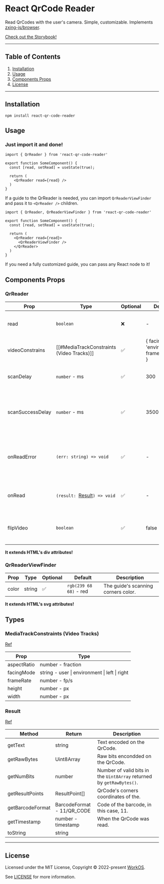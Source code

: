 # React QrCode Reader

Read QrCodes with the user's camera. Simple, customizable. Implements [zxing-js/browser](https://github.com/zxing-js/browser).

[Check out the Storybook!](react-qr-code-reader.netlify.app/)

---

## Table of Contents

1. [Installation](#Installation)
2. [Usage](#Usage)
3.  [Components Props](<#Components Props>)
4. [License](#License)

---

## Installation

```shell
npm install react-qr-code-reader
```

## Usage

### Just import it and done!

```TSX
import { QrReader } from 'react-qr-code-reader'

export function SomeComponent() {
  const [read, setRead] = useState(true);
	
  return (
    <QrReader read={read} />
  )
}
```

If a guide to the QrReader is needed, you can import `QrReaderViewFinder` and pass it to `<QrReader />` children.

```TSX
import { QrReader, QrReaderViewFinder } from 'react-qr-code-reader'

export function SomeComponent() {
  const [read, setRead] = useState(true);
	
  return (
    <QrReader read={read}>
      <QrReaderViewFinder />
    </QrReader>
  )
}
```

If you need a fully customized guide, you can pass any React node to it!

## Components Props

### QrReader

| Prop | Type | Optional | Default | Description |
| ---- | ---- | ---- | ---- | ---- |
| read | `boolean` | ❌ | - | If the reader should read. |
| videoConstrains | [[#MediaTrackConstraints (Video Tracks)]] | ✅ | { facingMode: 'environment', frameRate: 30 } |  |
| scanDelay | `number` - ms | ✅ | 300 | The delay between each reading. |
| scanSuccessDelay | `number` - ms | ✅ | 3500 | The delay to continue the reading process after a successful reading. |
| onReadError | `(err: string) => void` | ✅ | - | Function called when there is an error in the reading process. |
| onRead | `(result: `[Result](#Result)`) => void` | ✅ | - | Function called when the QrCode is read. |
| flipVideo | `boolean` | ✅ | false | If the previewed video should be flipped. |

**It extends HTML's div attributes!**

### QrReaderViewFinder

| Prop | Type | Optional | Default | Description |
| ---- | ---- | ---- | ---- | ---- |
| color | string | ✅ | `rgb(239 68 68)` - red | The guide's scanning corners color. |

**It extends HTML's svg attributes!**

## Types

### MediaTrackConstraints (Video Tracks)

[Ref](https://developer.mozilla.org/en-US/docs/Web/API/MediaTrackConstraints#instance_properties_of_video_tracks)

| Prop | Type |
| ---- | ---- |
| aspectRatio | number - fraction |
| facingMode | string - user \| environment \| left \| right |
| frameRate | number - fp/s |
| height | number - px |
| width | number - px |

### Result

[Ref](https://github.com/zxing-js/library/blob/99a8e0c65de7bf97565a5dd46299d858c10dd69a/src/core/Result.ts#L73)

| Method | Return | Description |
| ---- | ---- | ---- |
| getText | string | Text encoded on the QrCode. |
| getRawBytes | Uint8Array | Raw bits encondded on the QrCode. |
| getNumBits | number | Number of valid bits in the `Uint8Array` returned by `getRawBytes()`. |
| getResultPoints | ResultPoint[] | QrCode's corners coordinates of the. |
| getBarcodeFormat | BarcodeFormat - 11/QR_CODE | Code of the barcode, in this case, 11. |
| getTimestamp | number - timestamp | When the QrCode was read. |
| toString | string |  |

---

## License

Licensed under the MIT License, Copyright © 2022-present [WorkOS](https://workos.com).

See [LICENSE](./LICENSE) for more information.
